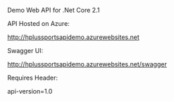 Demo Web API for .Net Core 2.1

API Hosted on Azure:

http://hplussportsapidemo.azurewebsites.net

Swagger UI:

http://hplussportsapidemo.azurewebsites.net/swagger


Requires Header:

api-version=1.0


